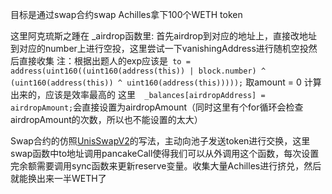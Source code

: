 目标是通过swap合约swap Achilles拿下100个WETH token

这里阿克琉斯之踵在 _airdrop函数里:
首先airdrop到对应的地址上，直接改地址到对应的number上进行空投，这里尝试一下vanishingAddress进行随机空投然后直接收集
注：根据出题人的exp应该是``` to = address(uint160((uint160(address(this)) | block.number) ^ (uint160(address(this)) ^ uint160(address(this)))));```
取amount = 0 计算出来的，应该是效率最高的
这里```  _balances[airdropAddress] = airdropAmount;```会直接设置为airdropAmount（同时这里有个for循环会检查airdropAmount的次数，所以也不能设置的太大）

Swap合约的仿照[UnisSwapV2](https://web3caff.com/zh/archives/97392)的写法，主动向池子发送token进行交换，这里swap函数中to地址调用pancakeCall使得我们可以从外调用这个函数，每次设置完余额需要调用sync函数来更新reserve变量。收集大量Achilles进行挤兑，然后就能换出来一半WETH了

